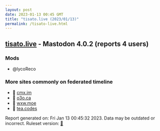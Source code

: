 ```yaml
---
layout: post
date: 2023-01-13 00:45 GMT
title: "tisato.live (2023/01/13)"
permalink: /tisato-live.html
---
```


## [tisato.live](https://tisato.live) - Mastodon 4.0.2 (reports 4 users)

### Mods
 * @lycoReco

### More sites commonly on federated timeline

* 🐘 [cmx.im](/cmx-im.html)
* 🐘 [o3o.ca](/o3o-ca.html)
* 🐘 [wxw.moe](/wxw-moe.html)
* 🐘 [tea.codes](/tea-codes.html)

Report generated on: Fri Jan 13 00:45:32 2023. Data may be outdated or incorrect.
Ruleset version: [🧁](/version-cupcake)
